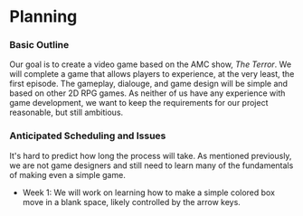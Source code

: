 # Planning

### Basic Outline
Our goal is to create a video game based on the AMC show, *The Terror*. We will complete a game that allows players to experience, at the very least, the first episode. The gameplay, dialouge, and game design will be simple and based on other 2D RPG games. As neither of us have any experience with game development, we want to keep the requirements for our project reasonable, but still ambitious.

### Anticipated Scheduling and Issues
It's hard to predict how long the process will take. As mentioned previously, we are not game designers  and still need to learn many of the fundamentals of making even a simple game. 

* Week 1: We will work on learning how to make a simple colored box move in a blank space, likely controlled by the arrow keys.